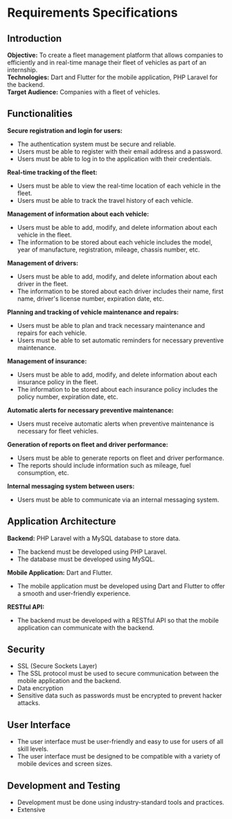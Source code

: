 # Requirements Specifications

## Introduction
**Objective:** To create a fleet management platform that allows companies to efficiently and in real-time manage their fleet of vehicles as part of an internship.  
**Technologies:** Dart and Flutter for the mobile application, PHP Laravel for the backend.  
**Target Audience:** Companies with a fleet of vehicles.  

## Functionalities
**Secure registration and login for users:**  
- The authentication system must be secure and reliable.  
- Users must be able to register with their email address and a password.  
- Users must be able to log in to the application with their credentials.  

**Real-time tracking of the fleet:**  
- Users must be able to view the real-time location of each vehicle in the fleet.  
- Users must be able to track the travel history of each vehicle.  

**Management of information about each vehicle:**  
- Users must be able to add, modify, and delete information about each vehicle in the fleet.  
- The information to be stored about each vehicle includes the model, year of manufacture, registration, mileage, chassis number, etc.  

**Management of drivers:**  
- Users must be able to add, modify, and delete information about each driver in the fleet.  
- The information to be stored about each driver includes their name, first name, driver's license number, expiration date, etc.  

**Planning and tracking of vehicle maintenance and repairs:**  
- Users must be able to plan and track necessary maintenance and repairs for each vehicle.  
- Users must be able to set automatic reminders for necessary preventive maintenance.  

**Management of insurance:**  
- Users must be able to add, modify, and delete information about each insurance policy in the fleet.  
- The information to be stored about each insurance policy includes the policy number, expiration date, etc.  

**Automatic alerts for necessary preventive maintenance:**  
- Users must receive automatic alerts when preventive maintenance is necessary for fleet vehicles.  

**Generation of reports on fleet and driver performance:**  
- Users must be able to generate reports on fleet and driver performance.  
- The reports should include information such as mileage, fuel consumption, etc.  

**Internal messaging system between users:**  
- Users must be able to communicate via an internal messaging system.  

## Application Architecture
**Backend:** PHP Laravel with a MySQL database to store data.  
- The backend must be developed using PHP Laravel.  
- The database must be developed using MySQL.  

**Mobile Application:** Dart and Flutter.  
- The mobile application must be developed using Dart and Flutter to offer a smooth and user-friendly experience.  

**RESTful API:**  
- The backend must be developed with a RESTful API so that the mobile application can communicate with the backend.  

## Security  
- SSL (Secure Sockets Layer)  
- The SSL protocol must be used to secure communication between the mobile application and the backend.  
- Data encryption  
- Sensitive data such as passwords must be encrypted to prevent hacker attacks.  

## User Interface  
- The user interface must be user-friendly and easy to use for users of all skill levels.  
- The user interface must be designed to be compatible with a variety of mobile devices and screen sizes.  

## Development and Testing  
- Development must be done using industry-standard tools and practices.  
- Extensive
